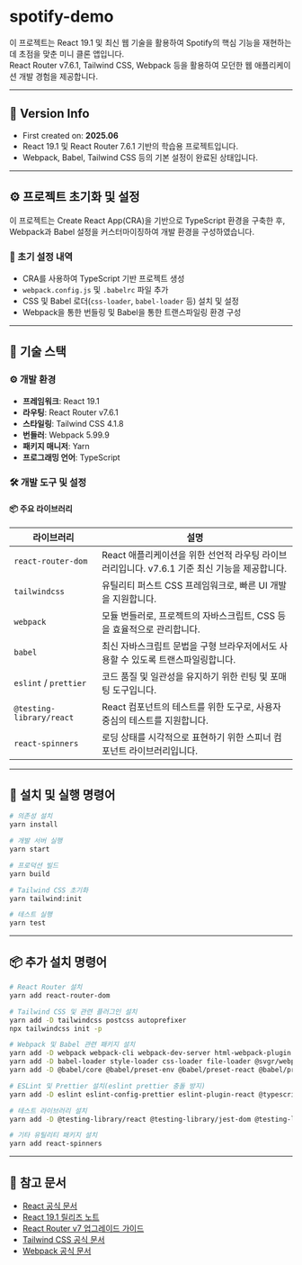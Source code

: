 # spotify-demo

이 프로젝트는 React 19.1 및 최신 웹 기술을 활용하여 Spotify의 핵심 기능을 재현하는 데 초점을 맞춘 미니 클론 앱입니다.  
React Router v7.6.1, Tailwind CSS, Webpack 등을 활용하여 모던한 웹 애플리케이션 개발 경험을 제공합니다.

---

## 📆 Version Info

- First created on: **2025.06**
- React 19.1 및 React Router 7.6.1 기반의 학습용 프로젝트입니다.
- Webpack, Babel, Tailwind CSS 등의 기본 설정이 완료된 상태입니다.

---

## ⚙️ 프로젝트 초기화 및 설정

이 프로젝트는 Create React App(CRA)을 기반으로 TypeScript 환경을 구축한 후, Webpack과 Babel 설정을 커스터마이징하여 개발 환경을 구성하였습니다.

### 🔧 초기 설정 내역

- CRA를 사용하여 TypeScript 기반 프로젝트 생성
- `webpack.config.js` 및 `.babelrc` 파일 추가
- CSS 및 Babel 로더(`css-loader`, `babel-loader` 등) 설치 및 설정
- Webpack을 통한 번들링 및 Babel을 통한 트랜스파일링 환경 구성

---

## 📌 기술 스택

### ⚙️ 개발 환경

- **프레임워크**: React 19.1
- **라우팅**: React Router v7.6.1
- **스타일링**: Tailwind CSS 4.1.8
- **번들러**: Webpack 5.99.9
- **패키지 매니저**: Yarn
- **프로그래밍 언어**: TypeScript

### 🛠️ 개발 도구 및 설정

#### 📦 주요 라이브러리

| 라이브러리               | 설명                                                                                          |
| ------------------------ | --------------------------------------------------------------------------------------------- |
| `react-router-dom`       | React 애플리케이션을 위한 선언적 라우팅 라이브러리입니다. v7.6.1 기준 최신 기능을 제공합니다. |
| `tailwindcss`            | 유틸리티 퍼스트 CSS 프레임워크로, 빠른 UI 개발을 지원합니다.                                  |
| `webpack`                | 모듈 번들러로, 프로젝트의 자바스크립트, CSS 등을 효율적으로 관리합니다.                       |
| `babel`                  | 최신 자바스크립트 문법을 구형 브라우저에서도 사용할 수 있도록 트랜스파일링합니다.             |
| `eslint` / `prettier`    | 코드 품질 및 일관성을 유지하기 위한 린팅 및 포매팅 도구입니다.                                |
| `@testing-library/react` | React 컴포넌트의 테스트를 위한 도구로, 사용자 중심의 테스트를 지원합니다.                     |
| `react-spinners`         | 로딩 상태를 시각적으로 표현하기 위한 스피너 컴포넌트 라이브러리입니다.                        |

---

## 📜 설치 및 실행 명령어

```bash
# 의존성 설치
yarn install

# 개발 서버 실행
yarn start

# 프로덕션 빌드
yarn build

# Tailwind CSS 초기화
yarn tailwind:init

# 테스트 실행
yarn test
```

---

## 📦 추가 설치 명령어

```bash
# React Router 설치
yarn add react-router-dom

# Tailwind CSS 및 관련 플러그인 설치
yarn add -D tailwindcss postcss autoprefixer
npx tailwindcss init -p

# Webpack 및 Babel 관련 패키지 설치
yarn add -D webpack webpack-cli webpack-dev-server html-webpack-plugin dotenv-webpack clean-webpack-plugin
yarn add -D babel-loader style-loader css-loader file-loader @svgr/webpack
yarn add -D @babel/core @babel/preset-env @babel/preset-react @babel/preset-typescript @babel/plugin-transform-runtime

# ESLint 및 Prettier 설치(eslint prettier 충돌 방지)
yarn add -D eslint eslint-config-prettier eslint-plugin-react @typescript-eslint/eslint-plugin @typescript-eslint/parser

# 테스트 라이브러리 설치
yarn add -D @testing-library/react @testing-library/jest-dom @testing-library/user-event

# 기타 유틸리티 패키지 설치
yarn add react-spinners
```

---

## 🔗 참고 문서

- [React 공식 문서](https://react.dev/)
- [React 19.1 릴리즈 노트](https://react.dev/blog/2024/12/05/react-19)
- [React Router v7 업그레이드 가이드](https://reactrouter.com/upgrading/v6)
- [Tailwind CSS 공식 문서](https://tailwindcss.com/docs)
- [Webpack 공식 문서](https://webpack.js.org/)
